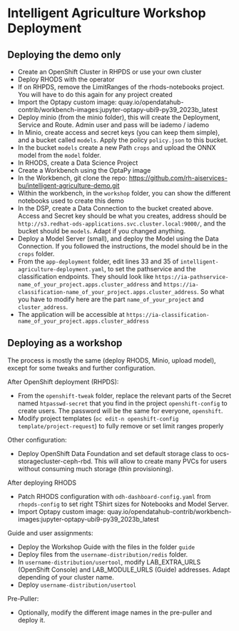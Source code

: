 # Intelligent Agriculture Workshop Deployment

## Deploying the demo only

- Create an OpenShift Cluster in RHPDS or use your own cluster
- Deploy RHODS with the operator
- If on RHPDS, remove the LimitRanges of the rhods-notebooks project. You will have to do this again for any project created
- Import the Optapy custom image: quay.io/opendatahub-contrib/workbench-images:jupyter-optapy-ubi9-py39_2023b_latest
- Deploy minio (from the minio folder), this will create the Deployment, Service and Route. Admin user and pass will be iademo / iademo
- In Minio, create access and secret keys (you can keep them simple), and a bucket called `models`. Apply the policy `policy.json` to this bucket.
- In the bucket `models` create a new Path `crops` and upload the ONNX model from the `model` folder.
- In RHODS, create a Data Science Project
- Create a Workbench using the OptaPy image
- In the Workbench, git clone the repo: https://github.com/rh-aiservices-bu/intelligent-agriculture-demo.git
- Within the workbench, in the `workshop` folder, you can show the different notebooks used to create this demo
- In the DSP, create a Data Connection to the bucket created above. Access and Secret key should be what you creates, address should be `http://s3.redhat-ods-applications.svc.cluster.local:9000/`, and the bucket should be `models`. Adapt if you changed anything.
- Deploy a Model Server (small), and deploy the Model using the Data Connection. If you followed the instructions, the model should be in the `crops` folder.
- From the `app-deployment` folder, edit lines 33 and 35 of `intelligent-agriculture-deployment.yaml`, to set the pathservice and the classification endpoints. They should look like `https://ia-pathservice-name_of_your_project.apps.cluster_address` and `https://ia-classification-name_of_your_project.apps.cluster_address`. So what you have to modify here are the part `name_of_your_project` and `cluster_address`.
- The application will be accessible at `https://ia-classification-name_of_your_project.apps.cluster_address`

## Deploying as a workshop

The process is mostly the same (deploy RHODS, Minio, upload model), except for some tweaks and further configuration.

After OpenShift deployment (RHPDS):

- From the `openshift-tweak` folder, replace the relevant parts of the Secret named `htpasswd-secret` that you find in the project `openshift-config` to create users. The password will be the same for everyone, `openshift`.
- Modify project templates (`oc edit-n openshift-config template/project-request`) to fully remove or set limit ranges properly

Other configuration:

- Deploy OpenShift Data Foundation and set default storage class to ocs-storagecluster-ceph-rbd. This will allow to create many PVCs for users without consuming much storage (thin provisioning).

After deploying RHODS

- Patch RHODS configuration with `odh-dashboard-config.yaml` from `rhopds-config` to set right TShirt sizes for Notebooks and Model Server.
- Import Optapy custom image: quay.io/opendatahub-contrib/workbench-images:jupyter-optapy-ubi9-py39_2023b_latest

Guide and user assignments:

- Deploy the Workshop Guide with the files in the folder `guide`
- Deploy files from the `username-distribution/redis` folder.
- In `username-distribution/usertool`, modify LAB_EXTRA_URLS (OpenShift Console) and LAB_MODULE_URLS (Guide) addresses. Adapt depending of your cluster name.
- Deploy `username-distribution/usertool`

Pre-Puller:

- Optionally, modify the different image names in the pre-puller and deploy it.
